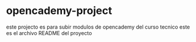 # opencademy-project
este projecto es para subir modulos de opencademy del curso tecnico
este es el archivo README del proyecto
